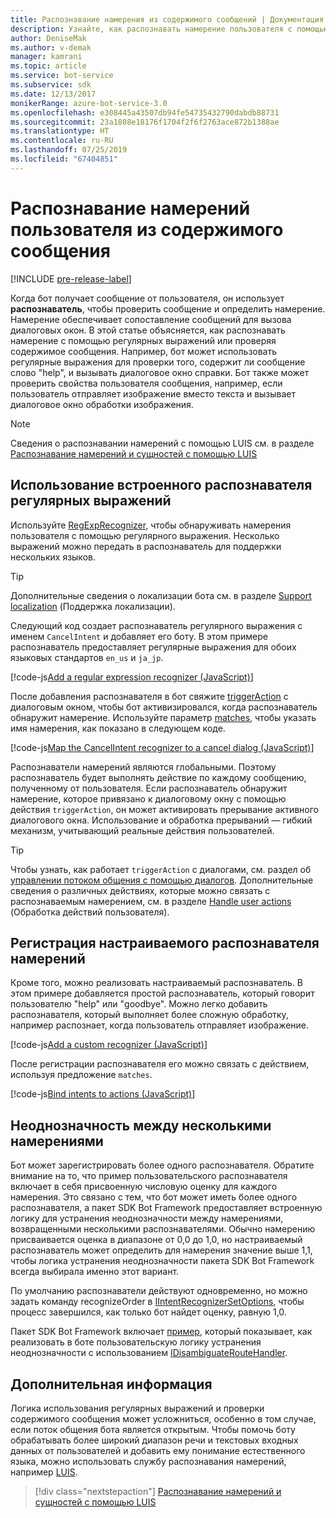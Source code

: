 ```yaml
---
title: Распознавание намерения из содержимого сообщений | Документация Майкрософт
description: Узнайте, как распознавать намерение пользователя с помощью регулярных выражений или на основе содержимого сообщения.
author: DeniseMak
ms.author: v-demak
manager: kamrani
ms.topic: article
ms.service: bot-service
ms.subservice: sdk
ms.date: 12/13/2017
monikerRange: azure-bot-service-3.0
ms.openlocfilehash: e308445a43507db94fe54735432790dabdb88731
ms.sourcegitcommit: 23a1808e18176f1704f2f6f2763ace872b1388ae
ms.translationtype: HT
ms.contentlocale: ru-RU
ms.lasthandoff: 07/25/2019
ms.locfileid: "67404851"
---
```

# <a name="recognize-user-intent-from-message-content"></a>Распознавание намерений пользователя из содержимого сообщения

[!INCLUDE [pre-release-label](../includes/pre-release-label-v3.md)]

Когда бот получает сообщение от пользователя, он использует **распознаватель**, чтобы проверить сообщение и определить намерение. Намерение обеспечивает сопоставление сообщений для вызова диалоговых окон. В этой статье объясняется, как распознавать намерение с помощью регулярных выражений или проверяя содержимое сообщения. Например, бот может использовать регулярные выражения для проверки того, содержит ли сообщение слово "help", и вызывать диалоговое окно справки. Бот также может проверить свойства пользователя сообщения, например, если пользователь отправляет изображение вместо текста и вызывает диалоговое окно обработки изображения. 

> [!NOTE]
> Сведения о распознавании намерений с помощью LUIS см. в разделе [Распознавание намерений и сущностей с помощью LUIS](bot-builder-nodejs-recognize-intent-luis.md) 


## <a name="use-the-built-in-regular-expression-recognizer"></a>Использование встроенного распознавателя регулярных выражений
Используйте [RegExpRecognizer][RegExpRecognizer], чтобы обнаруживать намерения пользователя с помощью регулярного выражения. Несколько выражений можно передать в распознаватель для поддержки нескольких языков. 

> [!TIP]
> Дополнительные сведения о локализации бота см. в разделе [Support localization](bot-builder-nodejs-localization.md) (Поддержка локализации).

Следующий код создает распознаватель регулярного выражения с именем `CancelIntent` и добавляет его боту. В этом примере распознаватель предоставляет регулярные выражения для обоих языковых стандартов `en_us` и `ja_jp`. 

[!code-js[Add a regular expression recognizer (JavaScript)](../includes/code/node-regex-recognizer.js#addRegexRecognizer)]

После добавления распознавателя в бот свяжите [triggerAction][triggerAction] с диалоговым окном, чтобы бот активизировался, когда распознаватель обнаружит намерение. Используйте параметр [matches][matches], чтобы указать имя намерения, как показано в следующем коде.

[!code-js[Map the CancelIntent recognizer to a cancel dialog (JavaScript)](../includes/code/node-regex-recognizer.js#bindCancelDialogToRegexRecognizer)]

Распознаватели намерений являются глобальными. Поэтому распознаватель будет выполнять действие по каждому сообщению, полученному от пользователя. Если распознаватель обнаружит намерение, которое привязано к диалоговому окну с помощью действия `triggerAction`, он может активировать прерывание активного диалогового окна. Использование и обработка прерываний — гибкий механизм, учитывающий реальные действия пользователей.

> [!TIP] 
> Чтобы узнать, как работает `triggerAction` с диалогами, см. раздел об [управлении потоком общения с помощью диалогов](bot-builder-nodejs-manage-conversation-flow.md). Дополнительные сведения о различных действиях, которые можно связать с распознаваемым намерением, см. в разделе [Handle user actions](bot-builder-nodejs-dialog-actions.md) (Обработка действий пользователя).

## <a name="register-a-custom-intent-recognizer"></a>Регистрация настраиваемого распознавателя намерений
Кроме того, можно реализовать настраиваемый распознаватель. В этом примере добавляется простой распознаватель, который говорит пользователю "help" или "goodbye". Можно легко добавить распознавателя, который выполняет более сложную обработку, например распознает, когда пользователь отправляет изображение. 


[!code-js[Add a custom recognizer (JavaScript)](../includes/code/node-howto-recognize-intent.js#addCustomRecognizer)]

После регистрации распознавателя его можно связать с действием, используя предложение `matches`.

[!code-js[Bind intents to actions (JavaScript)](../includes/code/node-howto-recognize-intent.js#bindIntentsToActions)]

## <a name="disambiguate-between-multiple-intents"></a>Неоднозначность между несколькими намерениями

Бот может зарегистрировать более одного распознавателя. Обратите внимание на то, что пример пользовательского распознавателя включает в себя присвоенную числовую оценку для каждого намерения. Это связано с тем, что бот может иметь более одного распознавателя, а пакет SDK Bot Framework предоставляет встроенную логику для устранения неоднозначности между намерениями, возвращенными несколькими распознавателями. Обычно намерению присваивается оценка в диапазоне от 0,0 до 1,0, но настраиваемый распознаватель может определить для намерения значение выше 1,1, чтобы логика устранения неоднозначности пакета SDK Bot Framework всегда выбирала именно этот вариант. 

По умолчанию распознаватели действуют одновременно, но можно задать команду recognizeOrder в [IIntentRecognizerSetOptions][IntentRecognizerSetOptions], чтобы процесс завершился, как только бот найдет оценку, равную 1,0.

Пакет SDK Bot Framework включает [пример][DisambiguationSample], который показывает, как реализовать в боте пользовательскую логику устранения неоднозначности с использованием [IDisambiguateRouteHandler][IDisambiguateRouteHandler].

## <a name="next-steps"></a>Дополнительная информация
Логика использования регулярных выражений и проверки содержимого сообщения может усложниться, особенно в том случае, если поток общения бота является открытым. Чтобы помочь боту обрабатывать более широкий диапазон речи и текстовых входных данных от пользователей и добавить ему понимание естественного языка, можно использовать службу распознавания намерений, например [LUIS][LUIS].

> [!div class="nextstepaction"]
> [Распознавание намерений и сущностей с помощью LUIS](bot-builder-nodejs-recognize-intent-luis.md)


[LUIS]: https://www.luis.ai/

[triggerAction]: https://docs.botframework.com/node/builder/chat-reference/classes/_botbuilder_d_.dialog.html#triggeraction

[matches]: https://docs.botframework.com/node/builder/chat-reference/interfaces/_botbuilder_d_.itriggeractionoptions.html#matches

[node-js-bot-how-to]: bot-builder-nodejs-recognize-intent-luis.md

[LUISAzureDocs]: /azure/cognitive-services/LUIS/Home

[IMessage]: http://docs.botframework.com/node/builder/chat-reference/interfaces/_botbuilder_d_.imessage

[IntentRecognizerSetOptions]: https://docs.botframework.com/node/builder/chat-reference/interfaces/_botbuilder_d_.iintentrecognizersetoptions.html

[LuisRecognizer]: https://docs.botframework.com/node/builder/chat-reference/classes/_botbuilder_d_.luisrecognizer

[LUISSample]: https://aka.ms/v3-js-luisSample

[LUISConcepts]: https://docs.botframework.com/node/builder/guides/understanding-natural-language/

[DisambiguationSample]: https://aka.ms/v3-js-onDisambiguateRoute

[IDisambiguateRouteHandler]: https://docs.botframework.com/node/builder/chat-reference/interfaces/_botbuilder_d_.idisambiguateroutehandler.html

[RegExpRecognizer]: https://docs.botframework.com/node/builder/chat-reference/classes/_botbuilder_d_.regexprecognizer.html

[AlarmBot]: https://aka.ms/v3-js-luisSample
